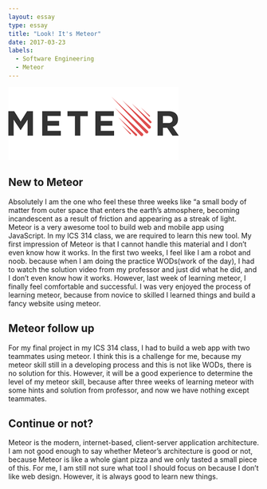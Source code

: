 ```yaml
---
layout: essay
type: essay
title: "Look! It's Meteor"
date: 2017-03-23
labels:
  - Software Engineering
  - Meteor
---
```


<img class ="ui medium floated image" src="../images/meteor.png">

## New to Meteor
Absolutely I am the one who feel these three weeks like “a small body of matter from outer space that enters the earth’s 
atmosphere, becoming incandescent as a result of friction and appearing as a streak of light. Meteor is a very awesome tool 
to build web and mobile app using JavaScript. In my ICS 314 class, we are required to learn this new tool. My first impression
of Meteor is that I cannot handle this material and I don’t even know how it works. In the first two weeks, I feel like I am 
a robot and noob. because when I am doing the practice WODs(work of the day), I had to watch the solution video from my
professor and just did what he did, and I don’t even know how it works. However, last week of learning meteor, I finally 
feel comfortable and successful. I was very enjoyed the process of learning meteor, because from novice to skilled I learned
things and build a fancy website using meteor.

## Meteor follow up
For my final project in my ICS 314 class, I had to build a web app with two teammates using meteor. I think this is a 
challenge for me, because my meteor skill still in a developing process and this is not like WODs, there is no solution for 
this. However, it will be a good experience to determine the level of my meteor skill, because after three weeks of learning 
meteor with some hints and solution from professor, and now we have nothing except teammates. 

## Continue or not?
Meteor is the modern, internet-based, client-server application architecture. I am not good enough to say whether Meteor’s
architecture is good or not, because Meteor is like a whole giant pizza and we only tasted a small piece of this. For me, I
am still not sure what tool I should focus on because I don’t like web design. However, it is always good to learn new things.
